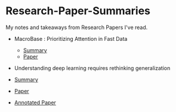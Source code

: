 # Research-Paper-Summaries

My notes and takeaways from Research Papers I've read.

- MacroBase : Prioritizing Attention in Fast Data
  - [Summary](MacroBase.md)
  - [Paper](https://cs.stanford.edu/~deepakn/assets/papers/macrobase-sigmod17.pdf)
  
 - Understanding deep learning requires rethinking generalization
  - [Summary]()
  - [Paper](https://arxiv.org/abs/1611.03530)
  - [Annotated Paper]()
